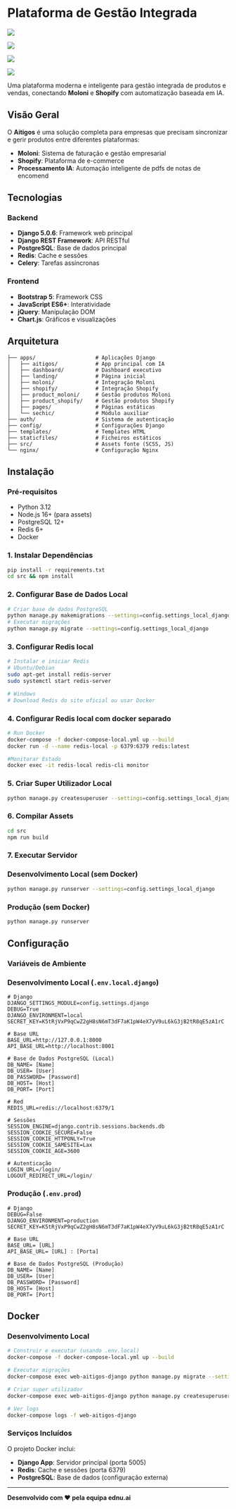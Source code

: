 # Plataforma de Gestão Integrada

![](https://img.shields.io/badge/license-MIT-blue.svg)

![](https://img.shields.io/badge/django-5.0.6-green.svg)

![](https://img.shields.io/badge/python-3.8+-blue.svg)

![](https://img.shields.io/badge/docker-ready-blue.svg)

Uma plataforma moderna e inteligente para gestão integrada de produtos e vendas, conectando **Moloni** e **Shopify** com automatização baseada em IA.

## Visão Geral

O **Aitigos** é uma solução completa para empresas que precisam sincronizar e gerir produtos entre diferentes plataformas:

- **Moloni**: Sistema de faturação e gestão empresarial
- **Shopify**: Plataforma de e-commerce
- **Processamento IA**: Automação inteligente de pdfs de notas de encomend

## Tecnologias

### Backend

- **Django 5.0.6**: Framework web principal
- **Django REST Framework**: API RESTful
- **PostgreSQL**: Base de dados principal
- **Redis**: Cache e sessões
- **Celery**: Tarefas assíncronas

### Frontend

- **Bootstrap 5**: Framework CSS
- **JavaScript ES6+**: Interatividade
- **jQuery**: Manipulação DOM
- **Chart.js**: Gráficos e visualizações

## Arquitetura

```
├── apps/                   # Aplicações Django
│   ├── aitigos/            # App principal com IA
│   ├── dashboard/          # Dashboard executivo
│   ├── landing/            # Página inicial
│   ├── moloni/             # Integração Moloni
│   ├── shopify/            # Integração Shopify
│   ├── product_moloni/     # Gestão produtos Moloni
│   ├── product_shopify/    # Gestão produtos Shopify
│   ├── pages/              # Páginas estáticas
│   └── sechic/             # Módulo auxiliar
├── auth/                   # Sistema de autenticação
├── config/                 # Configurações Django
├── templates/              # Templates HTML
├── staticfiles/            # Ficheiros estáticos
├── src/                    # Assets fonte (SCSS, JS)
└── nginx/                  # Configuração Nginx

```

## Instalação

### Pré-requisitos

- Python 3.12
- Node.js 16+ (para assets)
- PostgreSQL 12+
- Redis 6+
- Docker

### 1. Instalar Dependências

```bash
pip install -r requirements.txt
cd src && npm install

```

### 2. Configurar Base de Dados Local

```bash
# Criar base de dados PostgreSQL
python manage.py makemigrations --settings=config.settings_local_django
# Executar migrações
python manage.py migrate --settings=config.settings_local_django
```

### 3. Configurar Redis local

```bash
# Instalar e iniciar Redis
# Ubuntu/Debian
sudo apt-get install redis-server
sudo systemctl start redis-server

# Windows
# Download Redis do site oficial ou usar Docker
```

### 4. Configurar Redis local com docker separado

```bash
# Run Docker
docker-compose -f docker-compose-local.yml up --build
docker run -d --name redis-local -p 6379:6379 redis:latest

#Monitorar Estado
docker exec -it redis-local redis-cli monitor
```

### 5. Criar Super Utilizador Local

```bash
python manage.py createsuperuser --settings=config.settings_local_django
```

### 6. Compilar Assets

```bash
cd src
npm run build
```

### 7. Executar Servidor

### Desenvolvimento Local (sem Docker)

```bash
python manage.py runserver --settings=config.settings_local_django

```

### Produção (sem Docker)

```bash
python manage.py runserver

```

## Configuração

### Variáveis de Ambiente

### Desenvolvimento Local (`.env.local.django`)

```
# Django
DJANGO_SETTINGS_MODULE=config.settings.django
DEBUG=True
DJANGO_ENVIRONMENT=local
SECRET_KEY=K5tRjVxP9qCwZ2gH8sN6mT3dF7aK1pW4eX7yV9uL6kG3jB2tR8qE5zA1rC

# Base URL
BASE_URL=http://127.0.0.1:8000
API_BASE_URL=http://localhost:8001

# Base de Dados PostgreSQL (Local)
DB_NAME= [Name]
DB_USER= [User]
DB_PASSWORD= [Password]
DB_HOST= [Host]
DB_PORT= [Port]

# Red
REDIS_URL=redis://localhost:6379/1

# Sessões
SESSION_ENGINE=django.contrib.sessions.backends.db
SESSION_COOKIE_SECURE=False
SESSION_COOKIE_HTTPONLY=True
SESSION_COOKIE_SAMESITE=Lax
SESSION_COOKIE_AGE=3600

# Autenticação
LOGIN_URL=/login/
LOGOUT_REDIRECT_URL=/login/

```

### Produção (`.env.prod`)

```
# Django
DEBUG=False
DJANGO_ENVIRONMENT=production
SECRET_KEY=K5tRjVxP9qCwZ2gH8sN6mT3dF7aK1pW4eX7yV9uL6kG3jB2tR8qE5zA1rC

# Base URL
BASE_URL= [URL]
API_BASE_URL= [URL] : [Porta]

# Base de Dados PostgreSQL (Produção)
DB_NAME= [Name]
DB_USER= [User]
DB_PASSWORD= [Password]
DB_HOST= [Host]
DB_PORT= [Port]

```

## Docker

### Desenvolvimento Local

```bash
# Construir e executar (usando .env.local)
docker-compose -f docker-compose-local.yml up --build

# Executar migrações
docker-compose exec web-aitigos-django python manage.py migrate --settings=config.settings_local_django

# Criar super utilizador
docker-compose exec web-aitigos-django python manage.py createsuperuser --settings=config.settings_local_django

# Ver logs
docker-compose logs -f web-aitigos-django

```

### Serviços Incluídos

O projeto Docker inclui:

- **Django App**: Servidor principal (porta 5005)
- **Redis**: Cache e sessões (porta 6379)
- **PostgreSQL**: Base de dados (configuração externa)

---

**Desenvolvido com ❤️ pela equipa ednu.ai**
